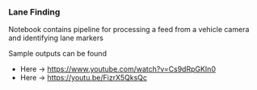 ### Lane Finding

Notebook contains pipeline for processing a feed from a vehicle camera and identifying lane markers

Sample outputs can be found

* Here -> https://www.youtube.com/watch?v=Cs9dRpGKIn0
* Here -> https://youtu.be/FizrX5QksQc

